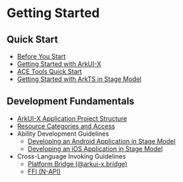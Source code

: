 # Getting Started

## Quick Start

  - [Before You Start](start-overview.md)
- [Getting Started with ArkUI-X](start-with-deveco-studio.md)
- [ACE Tools Quick Start](start-with-ace-tools.md)
- [Getting Started with ArkTS in Stage Model](start-with-ets-stage.md)

##  Development Fundamentals

- [ArkUI-X Application Project Structure](package-structure-guide.md)
- [Resource Categories and Access](resource-categories-and-access.md)
- Ability Development Guidelines
  - [Developing an Android Application in Stage Model](start-with-ability-on-android.md)
  - [Developing an iOS Application in Stage Model](start-with-ability-on-ios.md)
- Cross-Language Invoking Guidelines  
  - [Platform Bridge (@arkui-x.bridge)](platform-bridge-introduction.md)
  - [FFI (N-API)](ffi-napi-introduction.md)